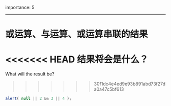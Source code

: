 importance: 5

---

# 或运算、与运算、或运算串联的结果

<<<<<<< HEAD
结果将会是什么？
=======
What will the result be?
>>>>>>> 30f1dc4e4ed9e93b891abd73f27da0a47c5bf613

```js
alert( null || 2 && 3 || 4 );
```

